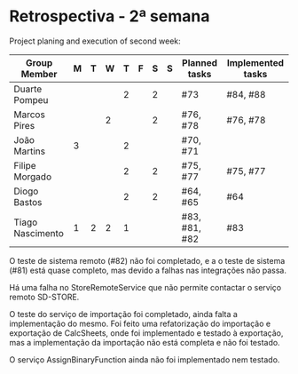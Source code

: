 # Retrospectiva   - 2ª semana #

Project planing and execution of second week:

| Group Member     | M  | T  | W  | T  | F  | S  | S  | Planned tasks      | Implemented tasks|
|------------------|----|----|----|----|----|----|----|--------------------|------------------|
| Duarte Pompeu    |    |    |    | 2  |    |  2 |    | #73                | #84, #88         |
| Marcos Pires     |    |    |  2 |    |    |  2 |    | #76, #78           | #76, #78         |
| João Martins     |  3 |    |    | 2  |    |    |    | #70, #71           |                  |
| Filipe Morgado   |    |    |    | 2  |    |  2 |    | #75, #77           | #75, #77         |  
| Diogo Bastos     |    |    |    |  2 |    |  2 |    | #64, #65           | #64              |
| Tiago Nascimento |  1 | 2  |  2 | 1  |    |    |    | #83, #81, #82      | #83              |

O teste de sistema remoto (#82) não foi completado, e a o teste de sistema (#81) está quase completo,
mas devido a falhas nas integrações não passa.

Há uma falha no StoreRemoteService que não permite contactar o serviço remoto SD-STORE.


O teste do serviço de importação foi completado, ainda falta a implementação do mesmo.
Foi feito uma refatorização do importação e exportação de CalcSheets, onde foi implementado
e testado à exportação, mas a implementação da importação não está completa e não foi testado.

O serviço AssignBinaryFunction ainda não foi implementado nem testado.

